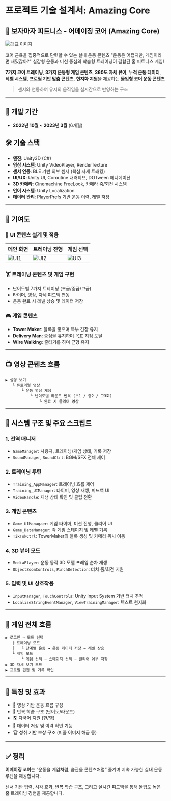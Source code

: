 # 프로젝트 기술 설계서: Amazing Core

## 📘 보자마자 피트니스 - 어메이징 코어 (Amazing Core)

![대표 이미지](https://github.com/JISUSAMA/JISUSAMA/assets/38304918/35dc59a4-294a-4c78-a4a8-202fdb85e399)

코어 근육을 집중적으로 단련할 수 있는 실내 운동 콘텐츠
"운동은 어렵지만, 게임이라면 재밌잖아?"
실감형 운동과 미션 중심의 학습형 트레이닝이 결합된 홈 피트니스 게임!

**7가지 코어 트레이닝**, **3가지 운동형 게임 콘텐츠**,
**360도 자세 뷰어**, **누적 운동 데이터**, **레벨 시스템**,
**프로필 기반 맞춤 콘텐츠**, **현지화 지원**을 제공하는
**몰입형 코어 운동 콘텐츠**

> 센서와 연동하여 유저의 움직임을 실시간으로 반영하는 구조

---

## 📅 개발 기간

* **2022년 10월 \~ 2023년 3월** (6개월)

## 🛠️ 기술 스택

* **엔진**: Unity3D (C#)
* **영상 시스템**: Unity VideoPlayer, RenderTexture
* **센서 연동**: BLE 기반 외부 센서 (핵심 자세 트래킹)
* **UI/UX**: Unity UI, Coroutine 내러티브, DOTween 애니메이션
* **3D 카메라**: Cinemachine FreeLook, 카메라 줌/회전 시스템
* **언어 시스템**: Unity Localization
* **데이터 관리**: PlayerPrefs 기반 운동 이력, 레벨 저장

---

## 💼 기여도

### 🎨 UI 콘텐츠 설계 및 적용

| 메인 화면                                                                                             | 트레이닝 진행                                                                                           | 게임 선택                                                                                             |
| ------------------------------------------------------------------------------------------------- | ------------------------------------------------------------------------------------------------- | ------------------------------------------------------------------------------------------------- |
| ![UI1](https://github.com/JISUSAMA/JISUSAMA/assets/38304918/7619de91-8280-44f7-99a4-0d5a9cee3220) | ![UI2](https://github.com/JISUSAMA/JISUSAMA/assets/38304918/c5c5ca44-5010-4343-a0e5-11b4806658f9) | ![UI3](https://github.com/JISUSAMA/JISUSAMA/assets/38304918/bf41bb63-7ec7-498d-927d-a52ccc14d47b) |

### 🏋️ 트레이닝 콘텐츠 및 게임 구현

* 난이도별 7가지 트레이닝 (초급/중급/고급)
* 타이머, 영상, 자세 피드백 연동
* 운동 완료 시 레벨 상승 및 데이터 저장

### 🎮 게임 콘텐츠

* **Tower Maker**: 블록을 쌓으며 복부 긴장 유지
* **Delivery Man**: 중심을 유지하며 목표 지점 도달
* **Wire Walking**: 줄타기를 하며 균형 유지

---

## 📺 영상 콘텐츠 흐름

```
▶ 설명 보기
   └ 튜토리얼 영상
       └ 운동 영상 재생
           └ 난이도별 라운드 반복 (초1 / 중2 / 고3회)
               └ 완료 시 클리어 영상
```

---

## 🧱 시스템 구조 및 주요 스크립트

### 1. 전역 매니저

* `GameManager`: 사용자, 트레이닝/게임 상태, 기록 저장
* `SoundManager`, `SoundCtrl`: BGM/SFX 전체 제어

### 2. 트레이닝 루틴

* `Training_AppManager`: 트레이닝 흐름 제어
* `Training_UIManager`: 타이머, 영상 재생, 피드백 UI
* `VideoHandle`: 재생 상태 확인 및 클립 전환

### 3. 게임 콘텐츠

* `Game_UIManagaer`: 게임 타이머, 미션 진행, 클리어 UI
* `Game_DataManager`: 각 게임 스테이지 및 레벨 기록
* `TikTokCtrl`: TowerMaker의 블록 생성 및 카메라 위치 이동

### 4. 3D 뷰어 모드

* `MediaPlayer`: 운동 동작 3D 모델 프레임 순차 재생
* `ObjectZoomControls`, `PinchDetection`: 터치 줌/회전 지원

### 5. 입력 및 UI 상호작용

* `InputManager`, `TouchControls`: Unity Input System 기반 터치 추적
* `LocalizeStringEventManager`, `ViewTrainingManager`: 텍스트 현지화

---

## 🔁 게임 전체 흐름

```
▶ 로그인 → 모드 선택
   ├ 트레이닝 모드
   │   └ 단계별 운동 → 운동 데이터 저장 → 레벨 상승
   └ 게임 모드
       └ 게임 선택 → 스테이지 선택 → 클리어 여부 저장
▶ 3D 자세 보기 모드
▶ 프로필 편집 및 기록 확인
```

---

## 🔖 특징 및 효과

* 🔄 영상 기반 운동 흐름 구성
* 🧠 반복 학습 구조 (난이도/라운드)
* 🌎 다국어 지원 (한/영)
* 💾 데이터 저장 및 이력 확인 기능
* 🏆 성취 기반 보상 구조 (퍼즐 이미지 해금 등)

---

## ✅ 정리

**어메이징 코어**는
“운동을 게임처럼, 습관을 콘텐츠처럼”
즐기며 지속 가능한 실내 운동 루틴을 제공합니다.

센서 기반 입력, 시각 효과, 반복 학습 구조,
그리고 실시간 피드백을 통해 몰입도 높은 홈 트레이닝 경험을 제공합니다.
